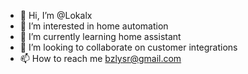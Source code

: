 - 👋 Hi, I’m @Lokalx
- 👀 I’m interested in home automation
- 🌱 I’m currently learning home assistant
- 💞️ I’m looking to collaborate on customer integrations
- 📫 How to reach me bzlysr@gmail.com

<!---
Lokalx/Lokalx is a ✨ special ✨ repository because its `README.md` (this file) appears on your GitHub profile.
You can click the Preview link to take a look at your changes.
--->
